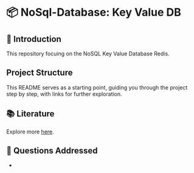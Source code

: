 # 📦 NoSql-Database: Key Value DB

## 🤖 Introduction

This repository focuing on the NoSQL Key Value Database Redis.

## Project Structure

This README serves as a starting point, guiding you through the project step by step, with links for further exploration.

## 📚 Literature

Explore more [here](./literature/README.md).

## 🦆 Questions Addressed

-
